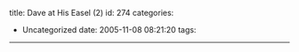title: Dave at His Easel (2)
id: 274
categories:
  - Uncategorized
date: 2005-11-08 08:21:20
tags:
---
